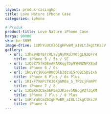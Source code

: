```yaml
---
layout: produk-casinghp
title: Love Nature iPhone Case
categories: iphone

# Produk
product-title: Love Nature iPhone Case
harga: 90000
sku: hn-3599
image-drive: 1xRhYuUCmZ6IgHPwBM_aI8LtJkgCtKsJV
gallery:
  - url: 13he94DTBTcRLYvgNyMXdJV05gL92QFr4
    title: iPhone 5 / 5s / SE
  - url: 1zQ9Z75fkDEeAFARKqg7Dp9YMNZNFX8ad
    title: iPhone 6 / 6s
  - url: 1k6vYxj6GG40m6Qlb3qzui5rGBISpS1x6
    title: iPhone 6 Plus / 6s Plus
  - url: 1R1xF7XmPcTK36XgGM0a_S_TP2cjFmNPf
    title: iPhone 7 / 8
  - url: 1zQBXAICSxSEP5m3JKzev5NEcgVZfZqXM
    title: iPhone 7 Plus / 8 Plus
  - url: 1xRhYuUCmZ6IgHPwBM_aI8LtJkgCtKsJV
    title: iPhone X
---
```

